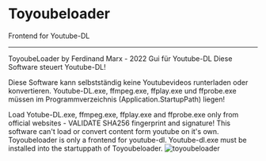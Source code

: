 # Toyoubeloader
Frontend for Youtube-DL
___

ToyoubeLoader by Ferdinand Marx - 2022
Gui für Youtube-DL
Diese Software steuert Youtube-DL!

Diese Software kann selbstständig keine Youtubevideos runterladen oder konvertieren.
Youtube-DL.exe, ffmpeg.exe, ffplay.exe und ffprobe.exe müssen im Programmverzeichnis (Application.StartupPath) liegen!

Load Yotube-DL.exe, ffmpeg.exe, ffplay.exe and ffprobe.exe only from official websites - VALIDATE SHA256 fingerprint and signature!
This software can't load or convert content form youtube on it's own.
Toyoubeloader is only a frontend for youtube-dl.
Youtube-dl.exe must be installed into the startuppath of Toyoubeloader.
![toyoubeloader](https://user-images.githubusercontent.com/37580234/166935640-74c9fc7f-3304-44fc-ac56-001415ea7847.png)
